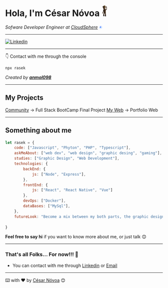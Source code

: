 # **Hola, I'm César Nóvoa**  <img src='img/hi.gif' width='20'>

_Sofware Developer Engineer at [CloudSphere](https://cloudsphere.com/) <img src='img/current-job.svg' width='10'>_

---

[![Linkedin](https://img.shields.io/badge/-Linkedin-blue?style=flat-square&logo=Linkedin&logoColor=white)](https://www.linkedin.com/in/cesar-novoa/)


---

👇 Contact with me through the console

```
npx rasek
```

_Created by **[anmol098](https://github.com/anmol098)**_

---

## My Projects

[Community](https://github.com/rasekdk/Community) -> Full Stack BootCamp Final Project
[My Web](https://rasekdk.github.io) -> Portfolio Web

---

## Something about me 

``` js
let rasek = {
    code: ["Javascript", "Phyton", "PHP", "Typescript"],
    askMeAbout: ["web dev", "web design", "graphic desing", "gaming"],
    studies: ["Graphic Design", "Web Development"],
    technologies: {
        backEnd: {
            js: ["Node", "Express"],
        },
        frontEnd: {
            js: ["React", "React Native", "Vue"]
        },
        devOps: ["Docker"],
        dataBases: ["MySql"],
    },
    futureLook: "Become a mix between my both parts, the graphic designer and the web developer. Some call it UX engineer.",

}
```
**Feel free to say hi** if you want to know more about me, or just talk 😊

---

### That's all Folks...  For now!!! 🐖

- You can contact with me through [Linkedin](https://linkedin.com/in/rasekdk) or [Email](mailto:themotokar@gmail.com)

---

⌨️ with ❤️ by [César Nóvoa](https://rasekdk.github.io) 😊
